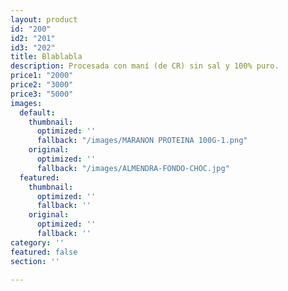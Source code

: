 ```yaml
---
layout: product
id: "200"
id2: "201"
id3: "202"
title: Blablabla
description: Procesada con maní (de CR) sin sal y 100% puro.
price1: "2000"
price2: "3000"
price3: "5000"
images:
  default:
    thumbnail:
      optimized: ''
      fallback: "/images/MARANON PROTEINA 100G-1.png"
    original:
      optimized: ''
      fallback: "/images/ALMENDRA-FONDO-CHOC.jpg"
  featured:
    thumbnail:
      optimized: ''
      fallback: ''
    original:
      optimized: ''
      fallback: ''
category: ''
featured: false
section: ''

---
```

